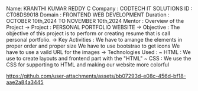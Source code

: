 Name: KRANTHI KUMAR REDDY C
Company : CODTECH IT SOLUTIONS
ID : CT08DS9018
Domain : FRONTEND WEB DEVELOPMENT
Duration : OCTOBER 10th,2024 TO NOVEMBER 10th,2024
Mentor : 
  Overview of the Project
   -> Project : PERSONAL PORTFOLIO WEBSITE
   -> Objective :
             The objective of this project is to perform or creating resume that is call personal portfolio.
   -> Key Activities :
             We have to arrange the elements in proper order and proper size 
             We have to use bootstrao to get icons
             We have to use a vaild URL for the images
   -> Technologies Used :
             ~ HTML : We use to create layouts and frontend part with the "HTML"
             ~ CSS  : We use the CSS for supporting to HTML and making our website more colorful
              
           
    

https://github.com/user-attachments/assets/bb07293d-e08c-456d-bf18-aae2a84a3445

